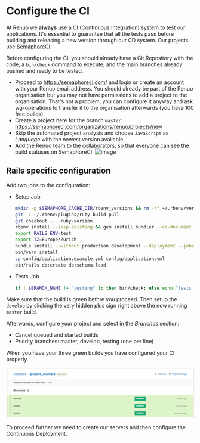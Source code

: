 # Configure the CI

At Renuo we **always** use a CI (Continuous Integration) system to test our applications. It's essential to guarantee
that all the tests pass before building and releasing a new version through our CD system. Our projects use
[SemaphoreCI](<https://semaphoreci.com/>).

Before configuring the CI, you should already have a Git Repository with the code, a `bin/check` command to execute,
and the main branches already pushed and ready to be tested.

* Proceed to <https://semaphoreci.com/> and login or create an account with your Renuo email address.
You should already be part of the Renuo organisation but you may not have permissions to add a project to
the organisation. That's not a problem, you can configure it anyway and ask wg-operations to transfer it to
the organisation afterwards (you have 100 free builds)
* Create a project here for the branch `master`: <https://semaphoreci.com/organizations/renuo/projects/new>
* Skip the automated project analysis and choose `JavaScript` as *Language* with the newest version available.
* Add the Renuo team to the collaborators, so that everyone can see the build statuses on SemaphoreCI.
![image](https://user-images.githubusercontent.com/31915276/56659136-a8891c00-669c-11e9-9836-58c478354fbc.png)

## Rails specific configuration

Add two jobs to the configuration:

* Setup Job

  ```sh
  mkdir -p $SEMAPHORE_CACHE_DIR/rbenv_versions && rm -rf ~/.rbenv/versions && ln -s $SEMAPHORE_CACHE_DIR/rbenv_versions ~/.rbenv/versions
  git -C ~/.rbenv/plugins/ruby-build pull
  git checkout -- .ruby-version
  rbenv install --skip-existing && gem install bundler --no-document
  export RAILS_ENV=test
  export TZ=Europe/Zurich
  bundle install --without production development --deployment --jobs 3 --retry 3
  bin/yarn install
  cp config/application.example.yml config/application.yml
  bin/rails db:create db:schema:load
  ```

* Tests Job

  ```sh
  if [ $BRANCH_NAME != "testing" ]; then bin/check; else echo "tests skipped"; fi
  ```

Make sure that the build is green before you proceed. Then setup the `develop` by clicking the very hidden plus sign
right above the now running `master` build.

Afterwards, configure your project and select in the *Branches* section:
  * Cancel queued and started builds
  * Priority branches: master, develop, testing (one per line)

When you have your three green builds you have configured your CI properly.

![semaphoreci_2](../images/semaphoreci_2.png)

To proceed further we need to create our servers and then configure the Continuous Deployment.
